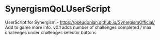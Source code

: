 # SynergismQoLUserScript
UserScript for Synergism - https://pseudonian.github.io/SynergismOfficial/
Add to game more info.
v0.1 adds number of challenges completed / max challenges under challenges selector buttons
